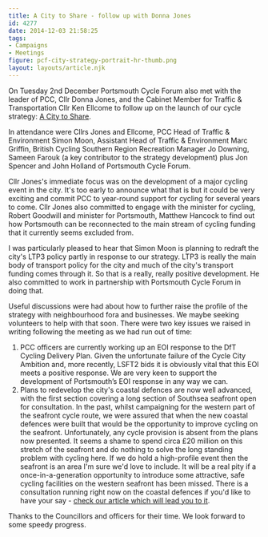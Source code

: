 ```yaml
---
title: A City to Share - follow up with Donna Jones
id: 4277
date: 2014-12-03 21:58:25
tags:
- Campaigns
- Meetings
figure: pcf-city-strategy-portrait-hr-thumb.png
layout: layouts/article.njk
---
```


On Tuesday 2nd December Portsmouth Cycle Forum also met with the leader of PCC, Cllr Donna Jones, and the Cabinet Member for Traffic &amp; Transportation Cllr Ken Ellcome to follow up on the launch of our cycle strategy: [A City to Share](http://acitytoshare.org "A City to Share").

In attendance were Cllrs Jones and Ellcome, PCC Head of Traffic &amp; Environment Simon Moon, Assistant Head of Traffic &amp; Environment Marc Griffin, British Cycling Southern Region Recreation Manager Jo Downing, Sameen Farouk (a key contributor to the strategy development) plus Jon Spencer and John Holland of Portsmouth Cycle Forum.

Cllr Jones's immediate focus was on the development of a major cycling event in the city. It's too early to announce what that is but it could be very exciting and commit PCC to year-round support for cycling for several years to come. Cllr Jones also committed to engage with the minister for cycling, Robert Goodwill and minister for Portsmouth, Matthew Hancock to find out how Portsmouth can be reconnected to the main stream of cycling funding that it currently seems excluded from.

I was particularly pleased to hear that Simon Moon is planning to redraft the city's LTP3 policy partly in response to our strategy. LTP3 is really the main body of transport policy for the city and much of the city's transport funding comes through it. So that is a really, really positive development. He also committed to work in partnership with Portsmouth Cycle Forum in doing that.

Useful discussions were had about how to further raise the profile of the strategy with neighbourhood fora and businesses. We maybe seeking volunteers to help with that soon. There were two key issues we raised in writing following the meeting as we had run out of time:

1.  PCC officers are currently working up an EOI response to the DfT Cycling Delivery Plan. Given the unfortunate failure of the Cycle City Ambition and, more recently, LSFT2 bids it is obviously vital that this EOI meets a positive response. We are very keen to support the development of Portsmouth’s EOI response in any way we can.
2.  Plans to redevelop the city's coastal defences are now well advanced, with the first section covering a long section of Southsea seafront open for consultation. In the past, whilst campaigning for the western part of the seafront cycle route, we were assured that when the new coastal defences were built that would be the opportunity to improve cycling on the seafront. Unfortunately, any cycle provision is absent from the plans now presented. It seems a shame to spend circa £20 million on this stretch of the seafront and do nothing to solve the long standing problem with cycling here. If we do hold a high-profile event then the seafront is an area I'm sure we'd love to include. It will be a real pity if a once-in-a-generation opportunity to introduce some attractive, safe cycling facilities on the western seafront has been missed.
There is a consultation running right now on the coastal defences if you'd like to have your say - [check our article which will lead you to it](http://www.pompeybug.co.uk/2014/11/the-future-of-southseas-coast-consultation/ "The future of Southsea’s coast – consultation").

Thanks to the Councillors and officers for their time. We look forward to some speedy progress.
